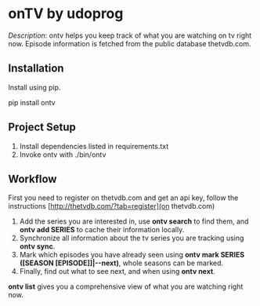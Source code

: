 # onTV by udoprog

_Description_: ontv helps you keep track of what you are watching on tv right
now.
Episode information is fetched from the public database thetvdb.com.

## Installation

Install using pip.

  pip install ontv

## Project Setup

1. Install dependencies listed in requirements.txt
2. Invoke ontv with ./bin/ontv

## Workflow

First you need to register on thetvdb.com and get an api key, follow the
instructions [http://thetvdb.com/?tab=register](on thetvdb.com)

1. Add the series you are interested in, use __ontv search__ to find them, and
  __ontv add SERIES__ to cache their information locally.
2. Synchronize all information about the tv series you are tracking using
  __ontv sync__.
3. Mark which episodes you have already seen using
  __ontv mark SERIES ([SEASON [EPISODE]]|--next)__, whole seasons can be marked.
4. Finally, find out what to see next, and when using __ontv next__.

__ontv list__ gives you a comprehensive view of what you are watching right
now.
